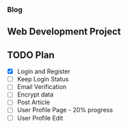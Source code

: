 ### Blog

## Web Development Project

## TODO Plan

- [x] Login and Register
- [ ] Keep Login Status
- [ ] Email Verification
- [ ] Encrypt data
- [ ] Post Article
- [ ] User Profile Page - 20% progress
- [ ] User Profile Edit